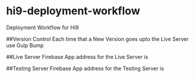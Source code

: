 # hi9-deployment-workflow
Deployment Workflow for Hi9

##Version Control
Each time that a New Version goes upto the Live Server use Gulp Bump

##Live Server
Firebase App address for the Live Server is

##Testing Server
Firebase App address for the Testing Server is


